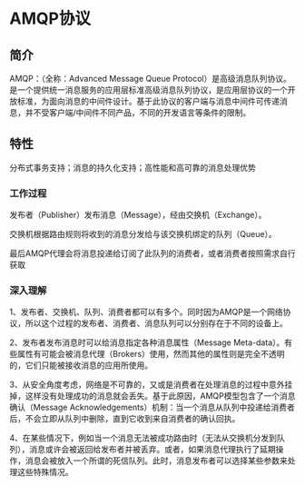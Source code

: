 # AMQP协议

## 简介

AMQP：（全称：Advanced Message Queue Protocol）是高级消息队列协议。是一个提供统一消息服务的应用层标准高级消息队列协议，是应用层协议的一个开放标准，为面向消息的中间件设计。基于此协议的客户端与消息中间件可传递消息，并不受客户端/中间件不同产品，不同的开发语言等条件的限制。

## 特性

分布式事务支持；消息的持久化支持；高性能和高可靠的消息处理优势

### 工作过程

发布者（Publisher）发布消息（Message），经由交换机（Exchange）。

交换机根据路由规则将收到的消息分发给与该交换机绑定的队列（Queue）。

最后AMQP代理会将消息投递给订阅了此队列的消费者，或者消费者按照需求自行获取

### 深入理解

1、发布者、交换机、队列、消费者都可以有多个。同时因为AMQP是一个网络协议，所以这个过程的发布者、消费者、消息队列可以分别存在于不同的设备上。

2、发布者发布消息时可以给消息指定各种消息属性（Message Meta-data）。有些属性有可能会被消息代理（Brokers）使用，然而其他的属性则是完全不透明的，它们只能被接收消息的应用所使用。

3、从安全角度考虑，网络是不可靠的，又或是消费者在处理消息的过程中意外挂掉，这样没有处理成功的消息就会丢失。基于此原因，AMQP模型包含了一个消息确认（Message Acknowledgements）机制：当一个消息从队列中投递给消费者后，不会立即从队列中删除，直到它收到来自消费者的确认回执。

4、在某些情况下，例如当一个消息无法被成功路由时（无法从交换机分发到队列），消息或许会被返回给发布者并被丢弃。或者，如果消息代理执行了延期操作，消息会被放入一个所谓的死信队列。此时，消息发布者可以选择某些参数来处理这些特殊情况。

